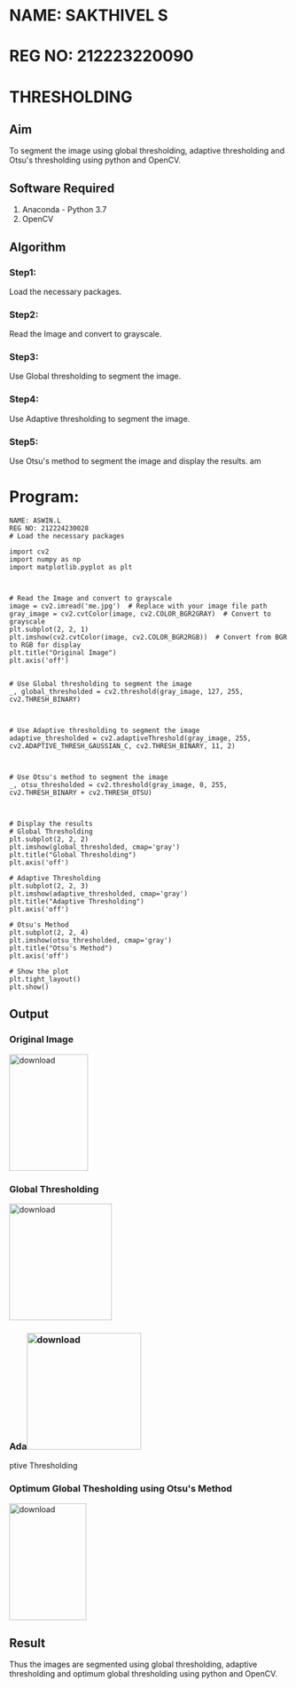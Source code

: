 # NAME: SAKTHIVEL S
# REG NO: 212223220090
# THRESHOLDING
## Aim
To segment the image using global thresholding, adaptive thresholding and Otsu's thresholding using python and OpenCV.

## Software Required
1. Anaconda - Python 3.7
2. OpenCV

## Algorithm

### Step1:
Load the necessary packages.

### Step2:
Read the Image and convert to grayscale.

### Step3:
Use Global thresholding to segment the image.

### Step4:
Use Adaptive thresholding to segment the image.

### Step5:
Use Otsu's method to segment the image and display the results.
am

# Program:
```
NAME: ASWIN.L
REG NO: 212224230028
# Load the necessary packages

import cv2
import numpy as np
import matplotlib.pyplot as plt



# Read the Image and convert to grayscale
image = cv2.imread('me.jpg')  # Replace with your image file path
gray_image = cv2.cvtColor(image, cv2.COLOR_BGR2GRAY)  # Convert to grayscale
plt.subplot(2, 2, 1)
plt.imshow(cv2.cvtColor(image, cv2.COLOR_BGR2RGB))  # Convert from BGR to RGB for display
plt.title("Original Image")
plt.axis('off')


# Use Global thresholding to segment the image
_, global_thresholded = cv2.threshold(gray_image, 127, 255, cv2.THRESH_BINARY)



# Use Adaptive thresholding to segment the image
adaptive_thresholded = cv2.adaptiveThreshold(gray_image, 255, cv2.ADAPTIVE_THRESH_GAUSSIAN_C, cv2.THRESH_BINARY, 11, 2)



# Use Otsu's method to segment the image 
_, otsu_thresholded = cv2.threshold(gray_image, 0, 255, cv2.THRESH_BINARY + cv2.THRESH_OTSU)



# Display the results
# Global Thresholding
plt.subplot(2, 2, 2)
plt.imshow(global_thresholded, cmap='gray')
plt.title("Global Thresholding")
plt.axis('off')

# Adaptive Thresholding
plt.subplot(2, 2, 3)
plt.imshow(adaptive_thresholded, cmap='gray')
plt.title("Adaptive Thresholding")
plt.axis('off')

# Otsu's Method
plt.subplot(2, 2, 4)
plt.imshow(otsu_thresholded, cmap='gray')
plt.title("Otsu's Method")
plt.axis('off')

# Show the plot
plt.tight_layout()
plt.show()

```
## Output

### Original Image
<img width="142" height="210" alt="download" src="https://github.com/user-attachments/assets/dac559d8-03c7-4cb4-b7b8-35182498c479" />


### Global Thresholding
<img width="185" height="210" alt="download" src="https://github.com/user-attachments/assets/5304692b-2810-401a-9b8c-f2e2bf7124fd" />



### Ada<img width="206" height="210" alt="download" src="https://github.com/user-attachments/assets/f2cbd279-39e7-4edd-a1e3-fdf7850e8b45" />
ptive Thresholding

### Optimum Global Thesholding using Otsu's Method
<img width="139" height="210" alt="download" src="https://github.com/user-attachments/assets/2c02ff37-af93-4754-955b-67202e06a92f" />



## Result
Thus the images are segmented using global thresholding, adaptive thresholding and optimum global thresholding using python and OpenCV.
